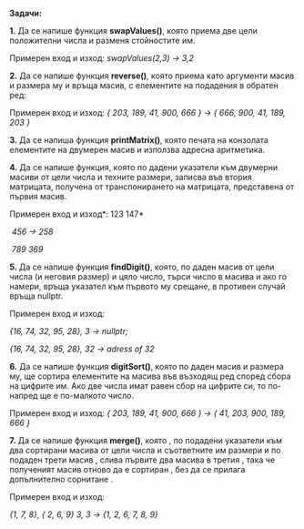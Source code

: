 **Задачи:**  

 

 

**1.**   Да се напише функция **swapValues()**, която приема две цели положителни числа и разменя стойностите им.

Примерен вход и изход: *swapValues(2,3) -> 3,2*

 

**2.**   Да се напише функция **reverse()**, която приема като аргументи масив и размера му и връща масив, с елементите на подадения в обратен ред: 

Примерен вход и изход: *{ 203, 189, 41, 900, 666 } ->* *{* *666,* *900,* *41,* *189,* *203* *}*

 

**3.**   Да се напиша функция **printMatrix()**, която печата на конзолата елементите на двумерен масив и използва адресна аритметика. 

 

**4.**   Да се напише функция, която по дадени указатели към двумерни масиви от цели числа и техните размери, записва във втория матрицата, получена от транспонирането на матрицата, представена от първия масив.

Примерен вход и изход*:     123        147*

​                         *456    ->  258*

​                         *789        369*

 

**5.**   Да се напише функция **findDigit()**, която, по даден масив от цели числа (и неговия размер) и цяло число, търси число в масива и ако го намери, връща указател към  първото му срещане, в противeн случай връща nullptr.

Примерен вход и изход: 

*{16, 74, 32, 95, 28}, 3 -> nullptr;*

*{16, 74, 32, 95, 28}, 32 -> adress of 32*

 

**6.**   Да се напише функция **digitSort()**, която по даден масив и размера му, ще сортира елементите на масива във възходящ ред според сбора на цифрите им. Ако две числа имат равен сбор на цифрите си, то по-напред ще е по-малкото число.

Примерен вход и изход: *{ 203, 189, 41, 900, 666 } ->* *{ 41,* *203, 900, 189, 666* *}*

 

**7.**   Да се напише функция **merge()**, която , по подадени указатели към два сортирани масива от цели числа и съответните им размери и по подаден трети масив , слива първите два масива в третия , така че полученият масив отново да е сортиран , без да се прилага допълнително сорнитане . 

Примерен вход и изход:

*{1, 7, 8},* *{ 2, 6, 9} 3, 3 -> {1, 2, 6, 7, 8, 9}*

 